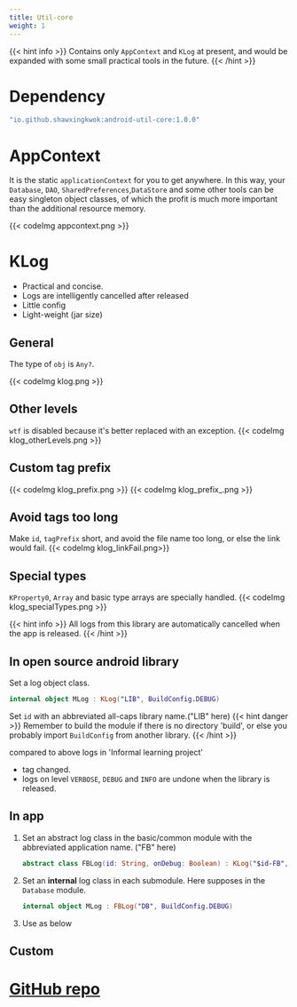 ```yaml
---
title: Util-core
weight: 1
---
```


{{< hint info >}}
Contains only `AppContext` and `KLog` at present, 
and would be expanded with some small practical tools in the future.
{{< /hint >}}

# Dependency
```groovy
"io.github.shawxingkwok:android-util-core:1.0.0" 
```

# AppContext
It is the static `applicationContext` for you to get anywhere. In this way, your 
`Database`, `DAO`, `SharedPreferences`,`DataStore` and some other tools can be easy
singleton object classes, of which the profit is much more important than the 
additional resource memory. 

{{< codeImg appcontext.png >}}

# KLog
- Practical and concise.
- Logs are intelligently cancelled after released 
- Little config
- Light-weight (jar size)

## General
The type of `obj` is `Any?`.

{{< codeImg klog.png >}}

## Other levels
`wtf` is disabled because it's better replaced with an exception.
{{< codeImg klog_otherLevels.png >}} 

## Custom tag prefix
{{< codeImg klog_prefix.png >}} {{< codeImg klog_prefix_.png >}}

## Avoid tags too long
Make `id`, `tagPrefix` short, and avoid the file name too long, or else the link would fail.
{{< codeImg klog_linkFail.png>}}

## Special types
`KProperty0`, `Array` and basic type arrays are specially handled.
{{< codeImg klog_specialTypes.png >}}

{{< hint info >}} 
All logs from this library are automatically cancelled when the app is released.
{{< /hint >}}

## In open source android library
Set a log object class. 
```kotlin
internal object MLog : KLog("LIB", BuildConfig.DEBUG) 
```
Set `id` with an abbreviated all-caps library name.("LIB" here)
{{< hint danger >}}
Remember to build the module if there is no directory 'build', or else you probably import `BuildConfig` from another
library.
{{< /hint >}}

compared to above logs in 'Informal learning project'
- tag changed.
- logs on level `VERBOSE`, `DEBUG` and `INFO` are undone when the library is released.

## In app
1. Set an abstract log class in the basic/common module with the abbreviated application name. 
("FB" here)
    ```kotlin
    abstract class FBLog(id: String, onDebug: Boolean) : KLog("$id-FB", onDebug)
    ```

2. Set an **internal** log class in each submodule. Here supposes in the `Database` module. 
    ```kotlin
    internal object MLog : FBLog("DB", BuildConfig.DEBUG)
    ```

3. Use as below

## Custom

# <a href="https://github.com/ShawxingKwok/AndroidUtil" target="_blank">GitHub repo</a>